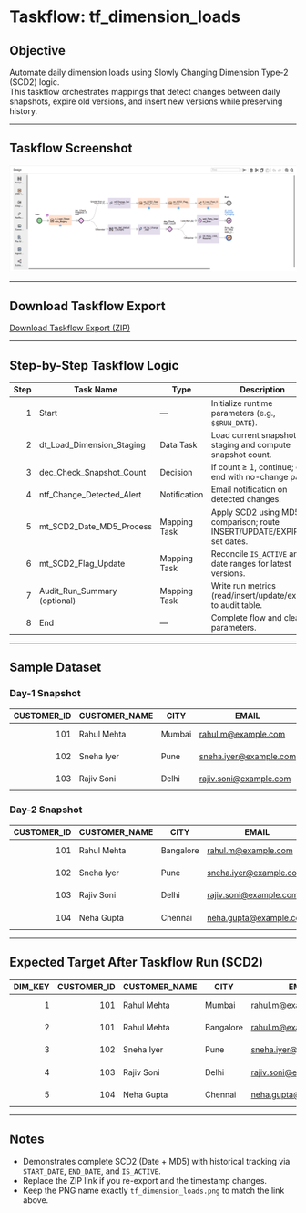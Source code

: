 # Taskflow: tf_dimension_loads

## Objective
Automate daily dimension loads using Slowly Changing Dimension Type-2 (SCD2) logic.  
This taskflow orchestrates mappings that detect changes between daily snapshots, expire old versions, and insert new versions while preserving history.

---

## Taskflow Screenshot
![tf_dimension_loads](../CDI/taskflows/tf_dimension_loads.png)

---

## Download Taskflow Export
[Download Taskflow Export (ZIP)](../jobs_exports/tf_dimension_loads-1760639743112.zip)

---

## Step-by-Step Taskflow Logic

| Step | Task Name | Type | Description |
|-----:|-----------|------|-------------|
| 1 | Start | — | Initialize runtime parameters (e.g., `$$RUN_DATE`). |
| 2 | dt_Load_Dimension_Staging | Data Task | Load current snapshot to staging and compute snapshot count. |
| 3 | dec_Check_Snapshot_Count | Decision | If count ≥ 1, continue; else end with no-change path. |
| 4 | ntf_Change_Detected_Alert | Notification | Email notification on detected changes. |
| 5 | mt_SCD2_Date_MD5_Process | Mapping Task | Apply SCD2 using MD5 comparison; route INSERT/UPDATE/EXPIRE; set dates. |
| 6 | mt_SCD2_Flag_Update | Mapping Task | Reconcile `IS_ACTIVE` and date ranges for latest versions. |
| 7 | Audit_Run_Summary (optional) | Mapping Task | Write run metrics (read/insert/update/expire) to audit table. |
| 8 | End | — | Complete flow and clear parameters. |

---

## Sample Dataset

### Day-1 Snapshot
| CUSTOMER_ID | CUSTOMER_NAME | CITY   | EMAIL                  | LOAD_DATE   |
|------------:|---------------|--------|------------------------|-------------|
| 101 | Rahul Mehta | Mumbai | rahul.m@example.com | 2025-10-15 |
| 102 | Sneha Iyer  | Pune   | sneha.iyer@example.com | 2025-10-15 |
| 103 | Rajiv Soni  | Delhi  | rajiv.soni@example.com | 2025-10-15 |

### Day-2 Snapshot
| CUSTOMER_ID | CUSTOMER_NAME | CITY       | EMAIL                   | LOAD_DATE   |
|------------:|---------------|------------|-------------------------|-------------|
| 101 | Rahul Mehta | Bangalore | rahul.m@example.com      | 2025-10-16 |
| 102 | Sneha Iyer  | Pune       | sneha.iyer@example.com   | 2025-10-16 |
| 103 | Rajiv Soni  | Delhi      | rajiv.soni@example.com   | 2025-10-16 |
| 104 | Neha Gupta  | Chennai    | neha.gupta@example.com   | 2025-10-16 |

---

## Expected Target After Taskflow Run (SCD2)

| DIM_KEY | CUSTOMER_ID | CUSTOMER_NAME | CITY      | EMAIL                   | START_DATE | END_DATE   | IS_ACTIVE |
|--------:|------------:|---------------|-----------|-------------------------|------------|------------|---------:|
| 1 | 101 | Rahul Mehta | Mumbai    | rahul.m@example.com     | 2025-10-15 | 2025-10-16 | 0 |
| 2 | 101 | Rahul Mehta | Bangalore | rahul.m@example.com     | 2025-10-16 | 9999-12-31 | 1 |
| 3 | 102 | Sneha Iyer  | Pune      | sneha.iyer@example.com  | 2025-10-15 | 9999-12-31 | 1 |
| 4 | 103 | Rajiv Soni  | Delhi     | rajiv.soni@example.com  | 2025-10-15 | 9999-12-31 | 1 |
| 5 | 104 | Neha Gupta  | Chennai   | neha.gupta@example.com  | 2025-10-16 | 9999-12-31 | 1 |

---

## Notes
- Demonstrates complete SCD2 (Date + MD5) with historical tracking via `START_DATE`, `END_DATE`, and `IS_ACTIVE`.
- Replace the ZIP link if you re-export and the timestamp changes.
- Keep the PNG name exactly `tf_dimension_loads.png` to match the link above.

